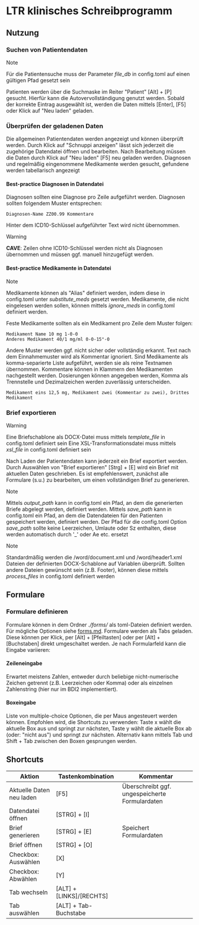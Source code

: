 # LTR klinisches Schreibprogramm

## Nutzung

### Suchen von Patientendaten

> [!NOTE]
> Für die Patientensuche muss der Parameter *file_db* in config.toml auf einen gültigen Pfad gesetzt sein

Patienten werden über die Suchmaske im Reiter "Patient" [Alt] + [P] gesucht. Hierfür kann die
Autovervollständigung genutzt werden. Sobald der korrekte Eintrag ausgewählt ist, werden die Daten mittels [Enter], [F5]
oder Klick auf "Neu laden" geladen.

### Überprüfen der geladenen Daten

Die allgemeinen Patientendaten werden angezeigt und können überprüft werden. Durch Klick auf "Schnuppi anzeigen"
lässt sich jederzeit die zugehörige Datendatei öffnen und bearbeiten. Nach Bearbeitung müssen die Daten durch Klick
auf "Neu laden" [F5] neu geladen werden. Diagnosen und regelmäßig eingenommene Medikamente werden gesucht,
gefundene werden tabellarisch angezeigt


#### Best-practice Diagnosen in Datendatei

Diagnosen sollten eine Diagnose pro Zeile aufgeführt werden. Diagnosen sollten folgendem Muster entsprechen:

```
Diagnosen-Name ZZ00.99 Kommentare
```

Hinter dem ICD10-Schlüssel aufgeführter Text wird nicht übernommen.

> [!WARNING]
> **CAVE**: Zeilen ohne ICD10-Schlüssel werden nicht als Diagnosen übernommen und müssen ggf. manuell hinzugefügt werden.


#### Best-practice Medikamente in Datendatei

> [!NOTE]
> Medikamente können als "Alias" definiert werden, indem diese in config.toml unter *substitute_meds* gesetzt werden.
> Medikamente, die nicht eingelesen werden sollen, können mittels *ignore_meds* in config.toml definiert werden.

Feste Medikamente sollten als ein Medikament pro Zeile dem Muster folgen:

```
Medikament Name 10 mg 1-0-0
Anderes Medikament 40/1 mg/ml 0-0-15°-0
```

Andere Muster werden ggf. nicht sicher oder vollständig erkannt. Text nach dem Einnahmemuster wird als Kommentar ignoriert.
Sind Medikamente als komma-separierte Liste aufgeführt, werden sie als reine Textnamen übernommen. Kommentare können in Klammern den Medikamenten nachgestellt werden. Dosierungen können angegeben werden, Komma als Trennstelle und Dezimalzeichen werden zuverlässig unterscheiden.

```
Medikament eins 12,5 mg, Medikament zwei (Kommentar zu zwei), Drittes Medikament
```


### Brief exportieren

> [!WARNING]
> Eine Briefschablone als DOCX-Datei muss mittels *template_file* in config.toml definiert sein
> Eine XSL-Transformationsdatei muss mittels *xsl_file* in config.toml definiert sein

Nach Laden der Patientendaten kann jederzeit ein Brief exportiert werden. Durch Auswählen von "Brief exportieren" [Strg] + [E] wird ein Brief mit aktuellen Daten geschrieben. Es ist empfehlenswert, zunächst alle Formulare (s.u.) zu bearbeiten, um einen vollständigen Brief zu generieren.

> [!NOTE]
> Mittels *output_path* kann in config.toml ein Pfad, an dem die generierten Briefe abgelegt werden, definiert werden.
> Mittels *save_path* kann in config.toml ein Pfad, an dem die Datendateien für den Patienten gespeichert werden, definiert werden.
> Der Pfad für die config.toml Option *save_path* sollte keine Leerzeichen, Umlaute oder Sz enthalten, diese werden
> automatisch durch '_' oder Ae etc. ersetzt

> [!NOTE]
> Standardmäßig werden die /word/document.xml und /word/header1.xml Dateien der definierten DOCX-Schablone auf Variablen
> überprüft. Sollten andere Dateien gewünscht sein (z.B. Footer), können diese mittels *process_files* in config.toml definiert werden


## Formulare

### Formulare definieren

Formulare können in dem Ordner *./forms/* als toml-Dateien definiert werden. Für mögliche Optionen siehe [forms.md](forms.md).
Formulare werden als Tabs geladen. Diese können per Klick, per [Alt] + [Pfeiltasten] oder per [Alt] + [Buchstaben] direkt umgeschaltet werden. Je nach Formularfeld kann die Eingabe variieren:

#### Zeileneingabe

Erwartet meistens Zahlen, entweder durch beliebige nicht-numerische Zeichen getrennt (z.B. Leerzeichen oder Komma) oder
als einzelnen Zahlenstring (hier nur im BDI2 implementiert).

#### Boxeingabe

Liste von multiple-choice Optionen, die per Maus angesteuert werden können.
Empfohlen wird, die Shortcuts zu verwenden: Taste x wählt die aktuelle Box aus und springt zur nächsten, Taste y wählt
die aktuelle Box ab (oder: "nicht aus") und springt zur nächsten. Alternativ kann mittels Tab und Shift + Tab zwischen
den Boxen gesprungen werden.


## Shortcuts

| Aktion                   | Tastenkombination        | Kommentar                                      |
|--------------------------|--------------------------|------------------------------------------------|
| Aktuelle Daten neu laden | [F5]                     | Überschreibt ggf. ungespeicherte Formulardaten |
| Datendatei öffnen        | [STRG] + [I]             |                                                |
| Brief generieren         | [STRG] + [E]             | Speichert Formulardaten                        |
| Brief öffnen             | [STRG] + [O]             |                                                |
| Checkbox: Auswählen      | [X]                      |                                                |
| Checkbox: Abwählen       | [Y]                      |                                                |
| Tab wechseln             | [ALT] + [LINKS]/[RECHTS] |                                                |
| Tab auswählen            | [ALT] + Tab-Buchstabe    |                                                |

